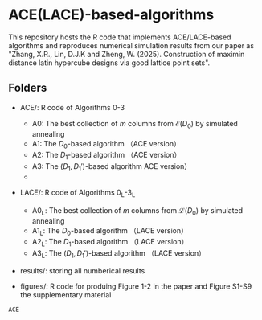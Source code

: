 # ACE(LACE)-based-algorithms
This repository hosts the R code that implements ACE/LACE-based algorithms and reproduces numerical simulation results from our paper as "Zhang, X.R., Lin, D.J.K and Zheng, W. (2025). Construction of maximin distance latin hypercube designs via good lattice point sets".

## Folders
- ACE/: R code of Algorithms 0-3
  - A0: The best collection of $m$ columns from $\mathcal{E}{(D_0)}$ by  simulated annealing
  - A1: The $D_0$-based algorithm （ACE version）
  - A2: The $D_1$-based algorithm （ACE version）
  - A3: The $(D_1,D_1')$-based algorithm ACE version）
  - 
- LACE/: R code of Algorithms 0<sub>L</sub>-3<sub>L</sub>
  - A0<sub>L</sub>: The best collection of $m$ columns from $\mathcal{L}{(D_0)}$ by  simulated annealing
  - A1<sub>L</sub>: The $D_0$-based algorithm （LACE version）
  - A2<sub>L</sub>: The $D_1$-based algorithm （LACE version）
  - A3<sub>L</sub>: The $(D_1,D_1')$-based algorithm （LACE version）
  
- results/: storing all numberical results
- figures/: R code for produing Figure 1-2 in the paper and Figure S1-S9 the supplementary material


`ACE`

